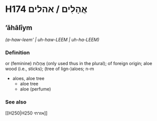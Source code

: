 # H174 אֲהָלִים / אהלים

## ʼăhâlîym

_(a-haw-leem' | uh-haw-LEEM | uh-ha-LEEM)_

### Definition

or (feminine) אֲהָלוֹת (only used thus in the plural); of foreign origin; aloe wood (i.e., sticks); (tree of lign-)aloes; n-m

- aloes, aloe tree
  - aloe tree
  - aloe (perfume)

### See also

[[H250|H250 אזרחי]]
